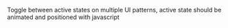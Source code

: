 Toggle between active states on multiple UI patterns, active state should be animated and positioned with javascript
